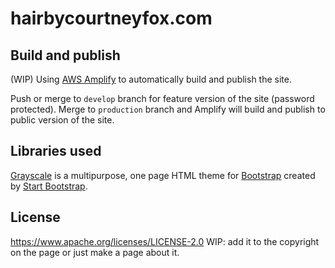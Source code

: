 # hairbycourtneyfox.com

## Build and publish

(WIP)
Using [AWS Amplify](https://us-west-1.console.aws.amazon.com/amplify/) to automatically build and publish the site.

Push or merge to `develop` branch for feature version of the site (password protected).
Merge to `production` branch and Amplify will build and publish to public version of the site.

## Libraries used

[Grayscale](http://startbootstrap.com/template-overviews/grayscale/) is a multipurpose, one page HTML theme for [Bootstrap](http://getbootstrap.com/) created by [Start Bootstrap](http://startbootstrap.com/).

## License

https://www.apache.org/licenses/LICENSE-2.0
WIP: add it to the copyright on the page or just make a page about it.
